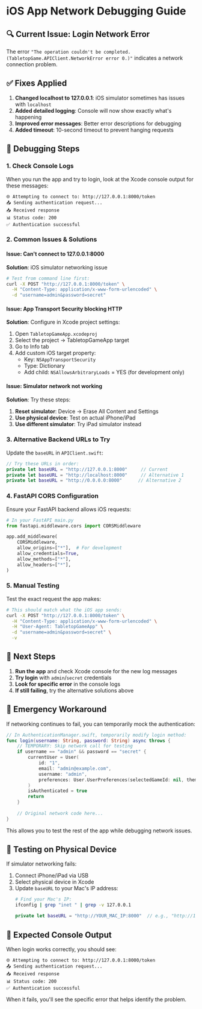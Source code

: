# iOS App Network Debugging Guide

## 🔍 **Current Issue**: Login Network Error

The error `"The operation couldn't be completed. (TabletopGame.APIClient.NetworkError error 0.)"` indicates a network connection problem.

## ✅ **Fixes Applied**

1. **Changed localhost to 127.0.0.1**: iOS simulator sometimes has issues with `localhost`
2. **Added detailed logging**: Console will now show exactly what's happening
3. **Improved error messages**: Better error descriptions for debugging
4. **Added timeout**: 10-second timeout to prevent hanging requests

## 🔧 **Debugging Steps**

### 1. Check Console Logs
When you run the app and try to login, look at the Xcode console output for these messages:
```
🌐 Attempting to connect to: http://127.0.0.1:8000/token
📤 Sending authentication request...
📥 Received response
📊 Status code: 200
✅ Authentication successful
```

### 2. Common Issues & Solutions

#### **Issue**: Can't connect to 127.0.0.1:8000
**Solution**: iOS simulator networking issue
```bash
# Test from command line first:
curl -X POST "http://127.0.0.1:8000/token" \
  -H "Content-Type: application/x-www-form-urlencoded" \
  -d "username=admin&password=secret"
```

#### **Issue**: App Transport Security blocking HTTP
**Solution**: Configure in Xcode project settings:
1. Open `TabletopGameApp.xcodeproj`
2. Select the project → TabletopGameApp target
3. Go to Info tab
4. Add custom iOS target property:
   - Key: `NSAppTransportSecurity`
   - Type: Dictionary
   - Add child: `NSAllowsArbitraryLoads` = YES (for development only)

#### **Issue**: Simulator network not working
**Solution**: Try these steps:
1. **Reset simulator**: Device → Erase All Content and Settings
2. **Use physical device**: Test on actual iPhone/iPad
3. **Use different simulator**: Try iPad simulator instead

### 3. Alternative Backend URLs to Try

Update the `baseURL` in `APIClient.swift`:

```swift
// Try these URLs in order:
private let baseURL = "http://127.0.0.1:8000"     // Current
private let baseURL = "http://localhost:8000"     // Alternative 1  
private let baseURL = "http://0.0.0.0:8000"      // Alternative 2
```

### 4. FastAPI CORS Configuration

Ensure your FastAPI backend allows iOS requests:

```python
# In your FastAPI main.py
from fastapi.middleware.cors import CORSMiddleware

app.add_middleware(
    CORSMiddleware,
    allow_origins=["*"],  # For development
    allow_credentials=True,
    allow_methods=["*"],
    allow_headers=["*"],
)
```

### 5. Manual Testing

Test the exact request the app makes:

```bash
# This should match what the iOS app sends:
curl -X POST "http://127.0.0.1:8000/token" \
  -H "Content-Type: application/x-www-form-urlencoded" \
  -H "User-Agent: TabletopGameApp" \
  -d "username=admin&password=secret" \
  -v
```

## 🚀 **Next Steps**

1. **Run the app** and check Xcode console for the new log messages
2. **Try login** with `admin`/`secret` credentials  
3. **Look for specific error** in the console logs
4. **If still failing**, try the alternative solutions above

## 🔧 **Emergency Workaround**

If networking continues to fail, you can temporarily mock the authentication:

```swift
// In AuthenticationManager.swift, temporarily modify login method:
func login(username: String, password: String) async throws {
    // TEMPORARY: Skip network call for testing
    if username == "admin" && password == "secret" {
        currentUser = User(
            id: "1",
            email: "admin@example.com", 
            username: "admin",
            preferences: User.UserPreferences(selectedGameId: nil, theme: .system)
        )
        isAuthenticated = true
        return
    }
    
    // Original network code here...
}
```

This allows you to test the rest of the app while debugging network issues.

## 📱 **Testing on Physical Device**

If simulator networking fails:
1. Connect iPhone/iPad via USB
2. Select physical device in Xcode
3. Update `baseURL` to your Mac's IP address:
   ```bash
   # Find your Mac's IP:
   ifconfig | grep "inet " | grep -v 127.0.0.1
   ```
   ```swift
   private let baseURL = "http://YOUR_MAC_IP:8000"  // e.g., "http://192.168.1.100:8000"
   ```

## 🎯 **Expected Console Output**

When login works correctly, you should see:
```
🌐 Attempting to connect to: http://127.0.0.1:8000/token
📤 Sending authentication request...
📥 Received response
📊 Status code: 200
✅ Authentication successful
```

When it fails, you'll see the specific error that helps identify the problem.